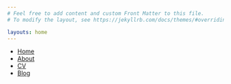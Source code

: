```yaml
---
# Feel free to add content and custom Front Matter to this file.
# To modify the layout, see https://jekyllrb.com/docs/themes/#overriding-theme-defaults

layouts: home
---
```

<!DOCTYPE html>
<html>
	<body>
			<nav>
			<ul>
				<li><a href="/">Home</a></li>
				<li><a href="/about">About</a></li>
				<li><a href="/cv">CV</a></li>
				<li><a href="/blog">Blog</a></li>
			</ul>
			</nav>
	</body>
</html>